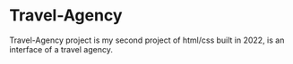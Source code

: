 # Travel-Agency
Travel-Agency project is my second project of html/css built in 2022, is an interface of a travel agency.
